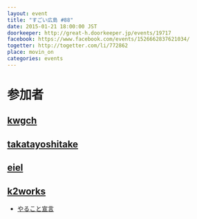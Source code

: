 ```yaml
---
layout: event
title: "すごい広島 #88"
date: 2015-01-21 18:00:00 JST
doorkeeper: http://great-h.doorkeeper.jp/events/19717
facebook: https://www.facebook.com/events/1526662837621034/
togetter: http://togetter.com/li/772862
place: movin_on
categories: events
---
```


# 参加者


## [kwgch](https://github.com/kwgch)


## [takatayoshitake](http://twitter.com/takatayoshitake)


## [eiel](https://github.com/eiel)

## [k2works](https://github.com/k2works)

* [やること宣言](https://github.com/great-h/great-h.github.io/issues/1500)
